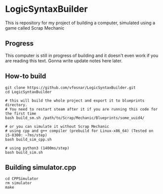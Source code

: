 # LogicSyntaxBuilder
 This is repository for my project of building a computer, simulated using a game called Scrap Mechanic
## Progress
 This computer is still in progress of building and it doesn't even work if you are reading this text. Gonna write update notes here later.
## How-to build
    git clone https://github.com/vfosnar/LogicSyntaxBuilder.git
    cd LogicSyntaxBuilder
    
    # this will build the whole project and export it to blueprints directory.
    # You need to restart steam after it if you are running this code for the first time
    bash build_sm.sh /path/to/Scrap/Mechanic/Blueprints/some_uuid4/

    # or you can simulate it without Scrap Mechanic
    # using cpp and g++ compiler (prebuild for Linux-x86_64) (Tested on i5-8300: ~7ms/step)
    bash build_sim_cpp.sh
    
    # using python3 (1400ms/step)
    bash build_sim.sh
## Building simulator.cpp
    cd CPPSimulator
    rm simulator
    make
